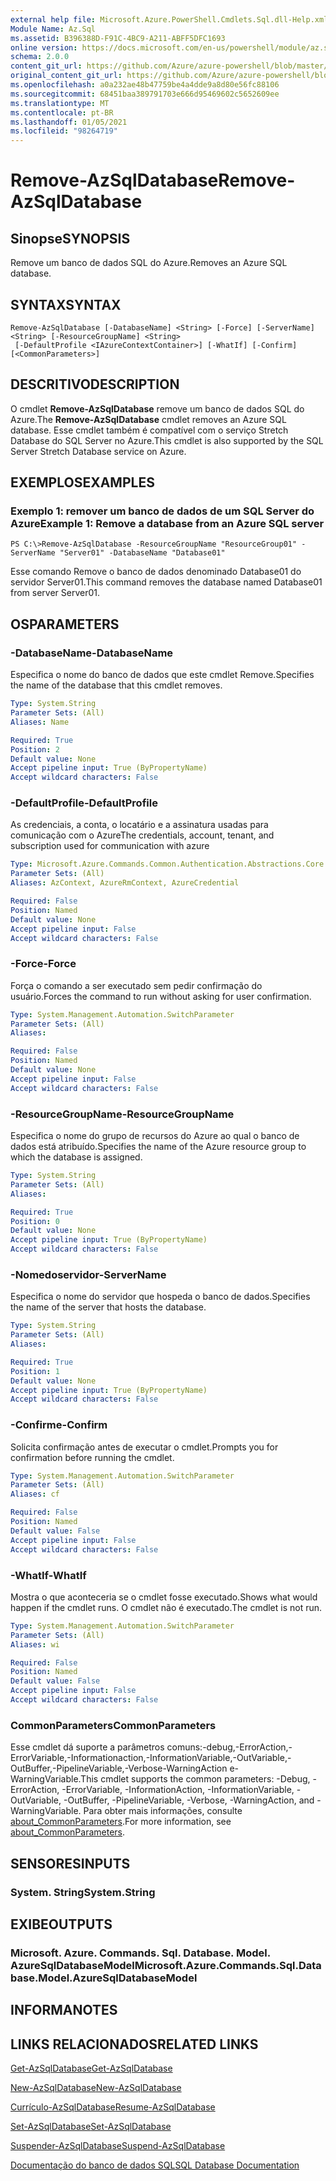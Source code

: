 ```yaml
---
external help file: Microsoft.Azure.PowerShell.Cmdlets.Sql.dll-Help.xml
Module Name: Az.Sql
ms.assetid: B396388D-F91C-4BC9-A211-ABFF5DFC1693
online version: https://docs.microsoft.com/en-us/powershell/module/az.sql/remove-azsqldatabase
schema: 2.0.0
content_git_url: https://github.com/Azure/azure-powershell/blob/master/src/Sql/Sql/help/Remove-AzSqlDatabase.md
original_content_git_url: https://github.com/Azure/azure-powershell/blob/master/src/Sql/Sql/help/Remove-AzSqlDatabase.md
ms.openlocfilehash: a0a232ae48b47759be4a4dde9a8d80e56fc88106
ms.sourcegitcommit: 68451baa389791703e666d95469602c5652609ee
ms.translationtype: MT
ms.contentlocale: pt-BR
ms.lasthandoff: 01/05/2021
ms.locfileid: "98264719"
---
```

# <span data-ttu-id="37c63-101">Remove-AzSqlDatabase</span><span class="sxs-lookup"><span data-stu-id="37c63-101">Remove-AzSqlDatabase</span></span>

## <span data-ttu-id="37c63-102">Sinopse</span><span class="sxs-lookup"><span data-stu-id="37c63-102">SYNOPSIS</span></span>
<span data-ttu-id="37c63-103">Remove um banco de dados SQL do Azure.</span><span class="sxs-lookup"><span data-stu-id="37c63-103">Removes an Azure SQL database.</span></span>

## <span data-ttu-id="37c63-104">SYNTAX</span><span class="sxs-lookup"><span data-stu-id="37c63-104">SYNTAX</span></span>

```
Remove-AzSqlDatabase [-DatabaseName] <String> [-Force] [-ServerName] <String> [-ResourceGroupName] <String>
 [-DefaultProfile <IAzureContextContainer>] [-WhatIf] [-Confirm] [<CommonParameters>]
```

## <span data-ttu-id="37c63-105">DESCRITIVO</span><span class="sxs-lookup"><span data-stu-id="37c63-105">DESCRIPTION</span></span>
<span data-ttu-id="37c63-106">O cmdlet **Remove-AzSqlDatabase** remove um banco de dados SQL do Azure.</span><span class="sxs-lookup"><span data-stu-id="37c63-106">The **Remove-AzSqlDatabase** cmdlet removes an Azure SQL database.</span></span>
<span data-ttu-id="37c63-107">Esse cmdlet também é compatível com o serviço Stretch Database do SQL Server no Azure.</span><span class="sxs-lookup"><span data-stu-id="37c63-107">This cmdlet is also supported by the SQL Server Stretch Database service on Azure.</span></span>

## <span data-ttu-id="37c63-108">EXEMPLOS</span><span class="sxs-lookup"><span data-stu-id="37c63-108">EXAMPLES</span></span>

### <span data-ttu-id="37c63-109">Exemplo 1: remover um banco de dados de um SQL Server do Azure</span><span class="sxs-lookup"><span data-stu-id="37c63-109">Example 1: Remove a database from an Azure SQL server</span></span>
```
PS C:\>Remove-AzSqlDatabase -ResourceGroupName "ResourceGroup01" -ServerName "Server01" -DatabaseName "Database01"
```

<span data-ttu-id="37c63-110">Esse comando Remove o banco de dados denominado Database01 do servidor Server01.</span><span class="sxs-lookup"><span data-stu-id="37c63-110">This command removes the database named Database01 from server Server01.</span></span>

## <span data-ttu-id="37c63-111">OS</span><span class="sxs-lookup"><span data-stu-id="37c63-111">PARAMETERS</span></span>

### <span data-ttu-id="37c63-112">-DatabaseName</span><span class="sxs-lookup"><span data-stu-id="37c63-112">-DatabaseName</span></span>
<span data-ttu-id="37c63-113">Especifica o nome do banco de dados que este cmdlet Remove.</span><span class="sxs-lookup"><span data-stu-id="37c63-113">Specifies the name of the database that this cmdlet removes.</span></span>

```yaml
Type: System.String
Parameter Sets: (All)
Aliases: Name

Required: True
Position: 2
Default value: None
Accept pipeline input: True (ByPropertyName)
Accept wildcard characters: False
```

### <span data-ttu-id="37c63-114">-DefaultProfile</span><span class="sxs-lookup"><span data-stu-id="37c63-114">-DefaultProfile</span></span>
<span data-ttu-id="37c63-115">As credenciais, a conta, o locatário e a assinatura usadas para comunicação com o Azure</span><span class="sxs-lookup"><span data-stu-id="37c63-115">The credentials, account, tenant, and subscription used for communication with azure</span></span>

```yaml
Type: Microsoft.Azure.Commands.Common.Authentication.Abstractions.Core.IAzureContextContainer
Parameter Sets: (All)
Aliases: AzContext, AzureRmContext, AzureCredential

Required: False
Position: Named
Default value: None
Accept pipeline input: False
Accept wildcard characters: False
```

### <span data-ttu-id="37c63-116">-Force</span><span class="sxs-lookup"><span data-stu-id="37c63-116">-Force</span></span>
<span data-ttu-id="37c63-117">Força o comando a ser executado sem pedir confirmação do usuário.</span><span class="sxs-lookup"><span data-stu-id="37c63-117">Forces the command to run without asking for user confirmation.</span></span>

```yaml
Type: System.Management.Automation.SwitchParameter
Parameter Sets: (All)
Aliases:

Required: False
Position: Named
Default value: None
Accept pipeline input: False
Accept wildcard characters: False
```

### <span data-ttu-id="37c63-118">-ResourceGroupName</span><span class="sxs-lookup"><span data-stu-id="37c63-118">-ResourceGroupName</span></span>
<span data-ttu-id="37c63-119">Especifica o nome do grupo de recursos do Azure ao qual o banco de dados está atribuído.</span><span class="sxs-lookup"><span data-stu-id="37c63-119">Specifies the name of the Azure resource group to which the database is assigned.</span></span>

```yaml
Type: System.String
Parameter Sets: (All)
Aliases:

Required: True
Position: 0
Default value: None
Accept pipeline input: True (ByPropertyName)
Accept wildcard characters: False
```

### <span data-ttu-id="37c63-120">-Nomedoservidor</span><span class="sxs-lookup"><span data-stu-id="37c63-120">-ServerName</span></span>
<span data-ttu-id="37c63-121">Especifica o nome do servidor que hospeda o banco de dados.</span><span class="sxs-lookup"><span data-stu-id="37c63-121">Specifies the name of the server that hosts the database.</span></span>

```yaml
Type: System.String
Parameter Sets: (All)
Aliases:

Required: True
Position: 1
Default value: None
Accept pipeline input: True (ByPropertyName)
Accept wildcard characters: False
```

### <span data-ttu-id="37c63-122">-Confirme</span><span class="sxs-lookup"><span data-stu-id="37c63-122">-Confirm</span></span>
<span data-ttu-id="37c63-123">Solicita confirmação antes de executar o cmdlet.</span><span class="sxs-lookup"><span data-stu-id="37c63-123">Prompts you for confirmation before running the cmdlet.</span></span>

```yaml
Type: System.Management.Automation.SwitchParameter
Parameter Sets: (All)
Aliases: cf

Required: False
Position: Named
Default value: False
Accept pipeline input: False
Accept wildcard characters: False
```

### <span data-ttu-id="37c63-124">-WhatIf</span><span class="sxs-lookup"><span data-stu-id="37c63-124">-WhatIf</span></span>
<span data-ttu-id="37c63-125">Mostra o que aconteceria se o cmdlet fosse executado.</span><span class="sxs-lookup"><span data-stu-id="37c63-125">Shows what would happen if the cmdlet runs.</span></span>
<span data-ttu-id="37c63-126">O cmdlet não é executado.</span><span class="sxs-lookup"><span data-stu-id="37c63-126">The cmdlet is not run.</span></span>

```yaml
Type: System.Management.Automation.SwitchParameter
Parameter Sets: (All)
Aliases: wi

Required: False
Position: Named
Default value: False
Accept pipeline input: False
Accept wildcard characters: False
```

### <span data-ttu-id="37c63-127">CommonParameters</span><span class="sxs-lookup"><span data-stu-id="37c63-127">CommonParameters</span></span>
<span data-ttu-id="37c63-128">Esse cmdlet dá suporte a parâmetros comuns:-debug,-ErrorAction,-ErrorVariable,-Informationaction,-InformationVariable,-OutVariable,-OutBuffer,-PipelineVariable,-Verbose-WarningAction e-WarningVariable.</span><span class="sxs-lookup"><span data-stu-id="37c63-128">This cmdlet supports the common parameters: -Debug, -ErrorAction, -ErrorVariable, -InformationAction, -InformationVariable, -OutVariable, -OutBuffer, -PipelineVariable, -Verbose, -WarningAction, and -WarningVariable.</span></span> <span data-ttu-id="37c63-129">Para obter mais informações, consulte [about_CommonParameters](http://go.microsoft.com/fwlink/?LinkID=113216).</span><span class="sxs-lookup"><span data-stu-id="37c63-129">For more information, see [about_CommonParameters](http://go.microsoft.com/fwlink/?LinkID=113216).</span></span>

## <span data-ttu-id="37c63-130">SENSORES</span><span class="sxs-lookup"><span data-stu-id="37c63-130">INPUTS</span></span>

### <span data-ttu-id="37c63-131">System. String</span><span class="sxs-lookup"><span data-stu-id="37c63-131">System.String</span></span>

## <span data-ttu-id="37c63-132">EXIBE</span><span class="sxs-lookup"><span data-stu-id="37c63-132">OUTPUTS</span></span>

### <span data-ttu-id="37c63-133">Microsoft. Azure. Commands. Sql. Database. Model. AzureSqlDatabaseModel</span><span class="sxs-lookup"><span data-stu-id="37c63-133">Microsoft.Azure.Commands.Sql.Database.Model.AzureSqlDatabaseModel</span></span>

## <span data-ttu-id="37c63-134">INFORMA</span><span class="sxs-lookup"><span data-stu-id="37c63-134">NOTES</span></span>

## <span data-ttu-id="37c63-135">LINKS RELACIONADOS</span><span class="sxs-lookup"><span data-stu-id="37c63-135">RELATED LINKS</span></span>

[<span data-ttu-id="37c63-136">Get-AzSqlDatabase</span><span class="sxs-lookup"><span data-stu-id="37c63-136">Get-AzSqlDatabase</span></span>](./Get-AzSqlDatabase.md)

[<span data-ttu-id="37c63-137">New-AzSqlDatabase</span><span class="sxs-lookup"><span data-stu-id="37c63-137">New-AzSqlDatabase</span></span>](./New-AzSqlDatabase.md)

[<span data-ttu-id="37c63-138">Currículo-AzSqlDatabase</span><span class="sxs-lookup"><span data-stu-id="37c63-138">Resume-AzSqlDatabase</span></span>](./Resume-AzSqlDatabase.md)

[<span data-ttu-id="37c63-139">Set-AzSqlDatabase</span><span class="sxs-lookup"><span data-stu-id="37c63-139">Set-AzSqlDatabase</span></span>](./Set-AzSqlDatabase.md)

[<span data-ttu-id="37c63-140">Suspender-AzSqlDatabase</span><span class="sxs-lookup"><span data-stu-id="37c63-140">Suspend-AzSqlDatabase</span></span>](./Suspend-AzSqlDatabase.md)

[<span data-ttu-id="37c63-141">Documentação do banco de dados SQL</span><span class="sxs-lookup"><span data-stu-id="37c63-141">SQL Database Documentation</span></span>](https://docs.microsoft.com/azure/sql-database/)


